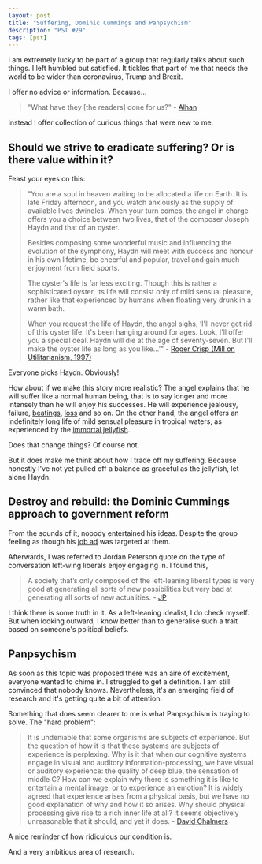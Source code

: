 ```yaml
---
layout: post
title: "Suffering, Dominic Cummings and Panpsychism"
description: "PST #29"
tags: [pst]
---
```


I am extremely lucky to be part of a group that regularly talks about such
things. I left humbled but satisfied. It tickles that part of me that needs the
world to be wider than coronavirus, Trump and Brexit.

I offer no advice or information. Because...

> "What have they [the readers] done for us?" - [Alhan](https://youtu.be/kSL94Mc6n84?t=379)

Instead I offer collection of curious things that were new to me.

## Should we strive to eradicate suffering? Or is there value within it?

Feast your eyes on this:

> "You are a soul in heaven waiting to be allocated a life on Earth. It is late Friday afternoon, and you watch anxiously as the supply of available lives dwindles. When your turn comes, the angel in charge offers you a choice between two lives, that of the composer Joseph Haydn and that of an oyster.
> 
> Besides composing some wonderful music and influencing the evolution of the symphony, Haydn will meet with success and honour in his own lifetime, be cheerful and popular, travel and gain much enjoyment from field sports.
> 
> The oyster's life is far less exciting. Though this is rather a sophisticated oyster, its life will consist only of mild sensual pleasure, rather like that experienced by humans when floating very drunk in a warm bath.
> 
> When you request the life of Haydn, the angel sighs, ‘I'll never get rid of this oyster life. It's been hanging around for ages. Look, I'll offer you a special deal. Haydn will die at the age of seventy-seven. But I'll make the oyster life as long as you like...’" - [Roger Crisp (Mill on Utilitarianism, 1997)](https://www.utilitarianism.com/haydn-oyster.html)

Everyone picks Haydn. Obviously!

How about if we make this story more realistic? The angel explains that he will
suffer like a normal human being, that is to say longer and more intensely
than he will enjoy his successes. He will experience jealousy, failure,
[beatings](https://en.wikipedia.org/wiki/Joseph_Haydn#Struggles_as_a_freelancer), 
[loss](https://en.wikipedia.org/wiki/Joseph_Haydn#Retirement,_illness,_and_death)
and so on. On the other hand, the angel offers an indefinitely long life of mild sensual
pleasure in tropical waters, as experienced by the [immortal jellyfish](https://en.wikipedia.org/wiki/Turritopsis_dohrnii).

Does that change things? Of course not.

But it does make me think about how I trade off my suffering. Because honestly
I've not yet pulled off a balance as graceful as the jellyfish, let alone Haydn.

## Destroy and rebuild: the Dominic Cummings approach to government reform

From the sounds of it, nobody entertained his ideas. Despite the group feeling
as though his [job ad](https://dominiccummings.com/2020/01/02/two-hands-are-a-lot-were-hiring-data-scientists-project-managers-policy-experts-assorted-weirdos/)
was targeted at them.

Afterwards, I was referred to Jordan Peterson quote on the type of conversation
left-wing liberals enjoy engaging in. I found this,

> A society that’s only composed of the left-leaning liberal types is very good
> at generating all sorts of new possibilities but very bad at generating all
> sorts of new actualities. - [JP](https://www.jordanbpeterson.com/transcripts/oxford-union/)

I think there is some truth in it. As a left-leaning idealist, I do check
myself. But when looking outward, I know better than to generalise such a
trait based on someone's political beliefs.

## Panpsychism

As soon as this topic was proposed there was an aire of excitement, everyone
wanted to chime in. I struggled to get a definition. I am still convinced that
nobody knows. Nevertheless, it's an emerging field of research and it's getting
quite a bit of attention.

Something that does seem clearer to me is what Panpsychism is traying to solve.
The "hard problem":

> It is undeniable that some organisms are subjects of experience. But the
> question of how it is that these systems are subjects of experience is
> perplexing. Why is it that when our cognitive systems engage in visual and
> auditory information-processing, we have visual or auditory experience:
> the quality of deep blue, the sensation of middle C? How can we explain
> why there is something it is like to entertain a mental image, or to
> experience an emotion? It is widely agreed that experience arises from a
> physical basis, but we have no good explanation of why and how it so
> arises. Why should physical processing give rise to a rich inner life at
> all? It seems objectively unreasonable that it should, and yet it does. -
> [David Chalmers](http://consc.net/papers/facing.pdf)

A nice reminder of how ridiculous our condition is.

And a very ambitious area of research.
